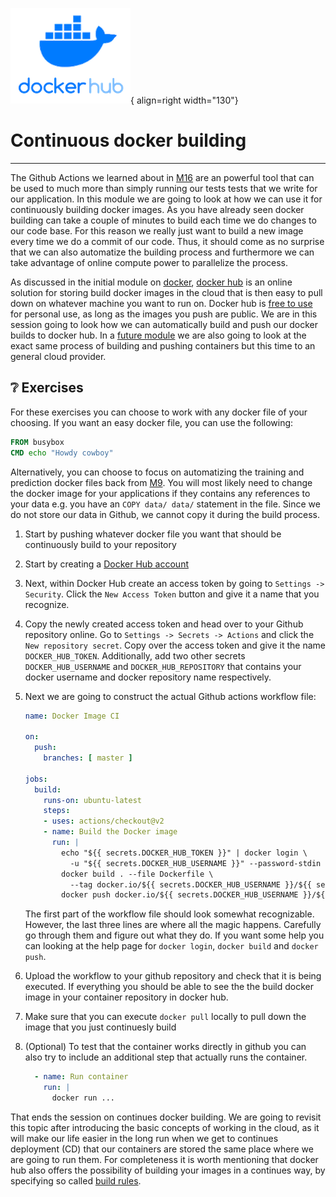 ![Logo](../figures/icons/dockerhub.png){ align=right width="130"}

# Continuous docker building

---

The Github Actions we learned about in [M16](github_actions.md) are an powerful tool that can be used to much more
than simply running our tests tests that we write for our application. In this module we are going to look at how we can
use it for continuously building docker images. As you have already seen docker building can take a couple of minutes
to build each time we do changes to our code base. For this reason we really just want to build a new image every time
we do a commit of our code. Thus, it should come as no surprise that we can also automatize the building process and
furthermore we can take advantage of online compute power to parallelize the process.

As discussed in the initial module on [docker](../s3_reproducibility/docker.md),
[docker hub](https://hub.docker.com/) is an online solution for storing build docker images in the cloud that is then
easy to pull down on whatever machine you want to run on. Docker hub is
[free to use](https://www.docker.com/pricing/) for personal use, as long as the images you push are public. We are in
this session going to look how we can automatically build and push our docker builds to docker hub. In a
[future module](../s6_the_cloud/using_the_cloud.md) we are also going to look at the exact same process of building
and pushing containers but this time to an general cloud provider.

## ❔ Exercises

For these exercises you can choose to work with any docker file of your choosing. If you want an easy docker file,
you can use the following:

```dockerfile
FROM busybox
CMD echo "Howdy cowboy"
```

Alternatively, you can choose to focus on automatizing the training and prediction docker files back from
[M9](../s3_reproducibility/docker.md). You will most likely need to change the docker image for your applications
if they contains any references to your data e.g. you have an `COPY data/ data/` statement in the file. Since we do
not store our data in Github, we cannot copy it during the build process.

1. Start by pushing whatever docker file you want that should be continuously build to your repository

2. Start by creating a [Docker Hub account](https://hub.docker.com/)

3. Next, within Docker Hub create an access token by going to `Settings -> Security`. Click the `New Access Token`
   button and give it a name that you recognize.

4. Copy the newly created access token and head over to your Github repository online. Go to
   `Settings -> Secrets -> Actions` and click the `New repository secret`. Copy over the access token and give
   it the name `DOCKER_HUB_TOKEN`. Additionally, add two other secrets `DOCKER_HUB_USERNAME` and `DOCKER_HUB_REPOSITORY`
   that contains your docker username and docker repository name respectively.

5. Next we are going to construct the actual Github actions workflow file:

   ```yaml
   name: Docker Image CI

   on:
     push:
       branches: [ master ]

   jobs:
     build:
       runs-on: ubuntu-latest
       steps:
       - uses: actions/checkout@v2
       - name: Build the Docker image
         run: |
           echo "${{ secrets.DOCKER_HUB_TOKEN }}" | docker login \
             -u "${{ secrets.DOCKER_HUB_USERNAME }}" --password-stdin docker.io
           docker build . --file Dockerfile \
             --tag docker.io/${{ secrets.DOCKER_HUB_USERNAME }}/${{ secrets.DOCKER_HUB_REPOSITORY }}:$GITHUB_SHA
           docker push docker.io/${{ secrets.DOCKER_HUB_USERNAME }}/${{ secrets.DOCKER_HUB_REPOSITORY }}:$GITHUB_SHA
   ```

   The first part of the workflow file should look somewhat recognizable. However, the last three lines are where
   all the magic happens. Carefully go through them and figure out what they do. If you want some help you can looking
   at the help page for `docker login`, `docker build` and `docker push`.

6. Upload the workflow to your github repository and check that it is being executed. If everything you should be able
   to see the the build docker image in your container repository in docker hub.

7. Make sure that you can execute `docker pull` locally to pull down the image that you just continuesly build

8. (Optional) To test that the container works directly in github you can also try to include an additional
   step that actually runs the container.

   ```yaml
     - name: Run container
       run: |
         docker run ...
   ```

That ends the session on continues docker building. We are going to revisit this topic after introducing the basic
concepts of working in the cloud, as it will make our life easier in the long run when we get to continues deployment
(CD) that our containers are stored the same place where we are going to run them. For completeness it is worth
mentioning that docker hub also offers the possibility of building your images in a continues way, by specifying so
called [build rules](https://docs.docker.com/docker-hub/builds/).
